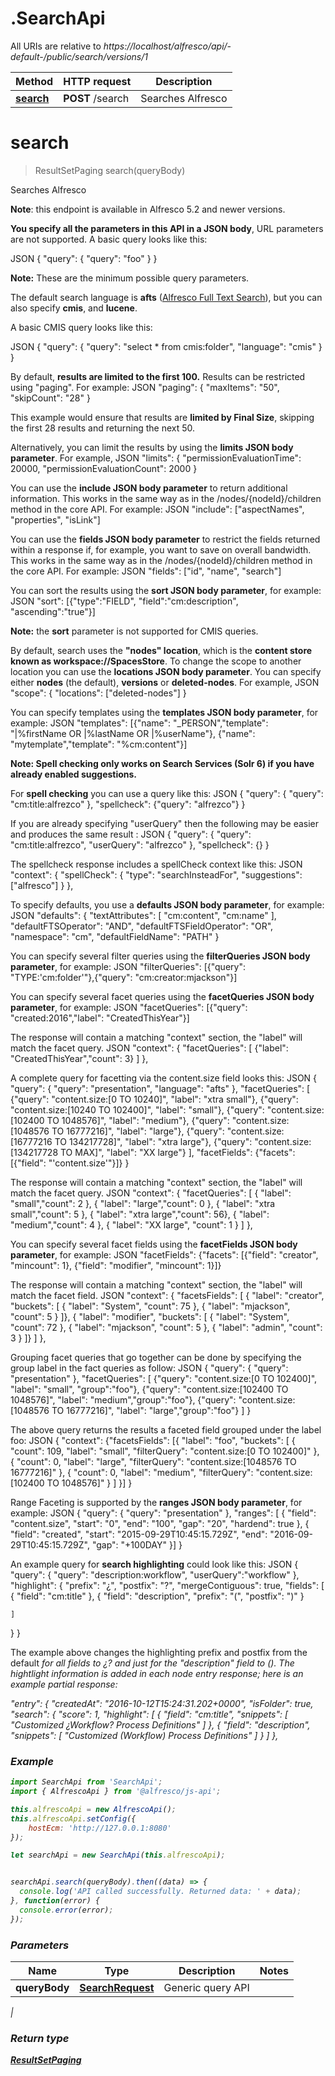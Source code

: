 # .SearchApi

All URIs are relative to *https://localhost/alfresco/api/-default-/public/search/versions/1*

Method | HTTP request | Description
------------- | ------------- | -------------
[**search**](SearchApi.md#search) | **POST** /search | Searches Alfresco


<a name="search"></a>
# **search**
> ResultSetPaging search(queryBody)

Searches Alfresco

**Note**: this endpoint is available in Alfresco 5.2 and newer versions.

**You specify all the parameters in this API in a JSON body**, URL parameters are not supported.
A basic query looks like this:

JSON
{
  \"query\": {
    \"query\": \"foo\"
  }
}


**Note:** These are the minimum possible query parameters.

The default search language is **afts** ([Alfresco Full Text Search](http://docs.alfresco.com/5.1/concepts/rm-searchsyntax-intro.html)), but you can also specify **cmis**, and **lucene**.

A basic CMIS query looks like this:

JSON
{
  \"query\": {
    \"query\": \"select * from cmis:folder\",
    \"language\": \"cmis\"
  }
}


By default, **results are limited to the first 100.**
Results can be restricted using \"paging\". For example:
JSON
\"paging\": {
  \"maxItems\": \"50\",
  \"skipCount\": \"28\"
}

This example would ensure that results are **limited by Final Size**,
skipping the first 28 results and returning the next 50.

Alternatively, you can limit the results by using the **limits JSON body parameter**. For example,
JSON
\"limits\": {
  \"permissionEvaluationTime\": 20000,
  \"permissionEvaluationCount\": 2000
}


You can use the **include JSON body parameter** to return additional information.
This works in the same way as in the /nodes/{nodeId}/children method in the core API. For example:
JSON
\"include\": [\"aspectNames\", \"properties\", \"isLink\"]


You can use the **fields JSON body parameter** to restrict the fields returned within a response if, for example, you want to save on overall bandwidth.
This works in the same way as in the /nodes/{nodeId}/children method in the core API. For example:
JSON
\"fields\": [\"id\", \"name\", \"search\"]


You can sort the results using the **sort JSON body parameter**, for example:
JSON
\"sort\": [{\"type\":\"FIELD\", \"field\":\"cm:description\", \"ascending\":\"true\"}]

**Note:** the **sort** parameter is not supported for CMIS queries.

By default, search uses the **\"nodes\" location**, which is the **content store known as workspace://SpacesStore**.
To change the scope to another location you can use the **locations JSON body parameter**. You can specify either **nodes** (the default), **versions** or **deleted-nodes**.  For example,
JSON
\"scope\": {
    \"locations\": [\"deleted-nodes\"]
}

You can specify templates using the **templates JSON body parameter**, for example:
JSON
\"templates\": [{\"name\": \"_PERSON\",\"template\": \"|%firstName OR |%lastName OR |%userName\"},
              {\"name\": \"mytemplate\",\"template\": \"%cm:content\"}]


**Note: Spell checking only works on Search Services (Solr 6) if you have already enabled suggestions.**

For **spell checking** you can use a query like this:
JSON
{
  \"query\": {
    \"query\": \"cm:title:alfrezco\"
  },
  \"spellcheck\": {\"query\": \"alfrezco\"}
}


If you are already specifying \"userQuery\" then the following may be easier
and produces the same result :
JSON
{
  \"query\": {
    \"query\": \"cm:title:alfrezco\",
    \"userQuery\": \"alfrezco\"
  },
  \"spellcheck\": {}
}


The spellcheck response includes a spellCheck context like this:
JSON
\"context\": {
  \"spellCheck\": {
    \"type\": \"searchInsteadFor\",
    \"suggestions\": [\"alfresco\"]
  }
},


To specify defaults, you  use a **defaults JSON body parameter**, for example:
JSON
\"defaults\": {
  \"textAttributes\": [
    \"cm:content\", \"cm:name\"
  ],
  \"defaultFTSOperator\": \"AND\",
  \"defaultFTSFieldOperator\": \"OR\",
  \"namespace\": \"cm\",
  \"defaultFieldName\": \"PATH\"
}


You can specify several filter queries using the **filterQueries JSON body parameter**, for example:
JSON
\"filterQueries\": [{\"query\": \"TYPE:'cm:folder'\"},{\"query\": \"cm:creator:mjackson\"}]


You can specify several facet queries using the **facetQueries JSON body parameter**, for example:
JSON
\"facetQueries\": [{\"query\": \"created:2016\",\"label\": \"CreatedThisYear\"}]

The response will contain a matching \"context\" section, the \"label\" will match the facet query.
JSON
\"context\": {
  \"facetQueries\": [
    {\"label\": \"CreatedThisYear\",\"count\": 3}
  ]
},


A complete query for facetting via the content.size field looks this:
JSON
{
  \"query\": {
    \"query\": \"presentation\",
    \"language\": \"afts\"
  },
    \"facetQueries\": [
        {\"query\": \"content.size:[0 TO 10240]\", \"label\": \"xtra small\"},
        {\"query\": \"content.size:[10240 TO 102400]\", \"label\": \"small\"},
        {\"query\": \"content.size:[102400 TO 1048576]\", \"label\": \"medium\"},
        {\"query\": \"content.size:[1048576 TO 16777216]\", \"label\": \"large\"},
        {\"query\": \"content.size:[16777216 TO 134217728]\", \"label\": \"xtra large\"},
        {\"query\": \"content.size:[134217728 TO MAX]\", \"label\": \"XX large\"}
  ],
    \"facetFields\": {\"facets\": [{\"field\": \"'content.size'\"}]}
}


The response will contain a matching \"context\" section, the \"label\" will match the facet query.
JSON
\"context\": {
  \"facetQueries\": [
    { \"label\": \"small\",\"count\": 2 },
    { \"label\": \"large\",\"count\": 0 },
    { \"label\": \"xtra small\",\"count\": 5 },
    { \"label\": \"xtra large\",\"count\": 56},
    { \"label\": \"medium\",\"count\": 4 },
    { \"label\": \"XX large\", \"count\": 1 }
  ]
},


You can specify several facet fields using the **facetFields JSON body parameter**, for example:
JSON
\"facetFields\": {\"facets\": [{\"field\": \"creator\", \"mincount\": 1}, {\"field\": \"modifier\", \"mincount\": 1}]}

The response will contain a matching \"context\" section, the \"label\" will match the facet field.
JSON
\"context\": {
   \"facetsFields\": [
     {  \"label\": \"creator\",
        \"buckets\": [
          { \"label\": \"System\", \"count\": 75 },
          { \"label\": \"mjackson\", \"count\": 5 }
        ]},
     {  \"label\": \"modifier\",
        \"buckets\": [
          { \"label\": \"System\", \"count\": 72 },
          { \"label\": \"mjackson\", \"count\": 5 },
          { \"label\": \"admin\", \"count\": 3 }
        ]}
   ]
},


Grouping facet queries that go together can be done by specifying the group label in the fact queries as follow:
JSON
    {
        \"query\": {
            \"query\": \"presentation\"
        },
        \"facetQueries\": [
            {\"query\": \"content.size:[0 TO 102400]\", \"label\": \"small\", \"group\":\"foo\"},
            {\"query\": \"content.size:[102400 TO 1048576]\", \"label\": \"medium\",\"group\":\"foo\"},
            {\"query\": \"content.size:[1048576 TO 16777216]\", \"label\": \"large\",\"group\":\"foo\"}
        ]
    }

The above query returns the results a faceted field grouped under the label foo:
JSON
{
    \"context\": {\"facetsFields\": [{
        \"label\": \"foo\",
        \"buckets\": [
            {
                \"count\": 109,
                \"label\": \"small\",
                \"filterQuery\": \"content.size:[0 TO 102400]\"
            },
            {
                \"count\": 0,
                \"label\": \"large\",
                \"filterQuery\": \"content.size:[1048576 TO 16777216]\"
            },
            {
                \"count\": 0,
                \"label\": \"medium\",
                \"filterQuery\": \"content.size:[102400 TO 1048576]\"
            }
        ]
    }]
}

Range Faceting is supported by the **ranges JSON body parameter**, for example:
JSON
    {
        \"query\": {
            \"query\": \"presentation\"
        },
        \"ranges\": [
        {
            \"field\": \"content.size\",
             \"start\": \"0\",
             \"end\": \"100\",
             \"gap\": \"20\",
             \"hardend\": true
        },
        {
            \"field\": \"created\",
            \"start\": \"2015-09-29T10:45:15.729Z\",
            \"end\": \"2016-09-29T10:45:15.729Z\",
            \"gap\": \"+100DAY\"
        }]
    }

An example query for **search highlighting** could look like this:
JSON
{
  \"query\": {
    \"query\": \"description:workflow\",
    \"userQuery\":\"workflow\"
  },
  \"highlight\": {
    \"prefix\": \"¿\",
    \"postfix\": \"?\",
    \"mergeContiguous\": true,
    \"fields\": [
      {
        \"field\": \"cm:title\"
      },
      {
        \"field\": \"description\",
        \"prefix\": \"(\",
        \"postfix\": \")\"
      }

    ]
  }
}

The example above changes the highlighting prefix and postfix from the
 default <em> for all fields to ¿? and just for the \"description\" field to ().
 The hightlight information is added in each node entry response; here is
 an example partial response:

\"entry\": {
        \"createdAt\": \"2016-10-12T15:24:31.202+0000\",
        \"isFolder\": true,
        \"search\": {
          \"score\": 1,
          \"highlight\": [
            {
              \"field\": \"cm:title\",
              \"snippets\": [
                \"Customized ¿Workflow? Process Definitions\"
              ]
            },
            {
              \"field\": \"description\",
              \"snippets\": [
                \"Customized (Workflow) Process Definitions\"
              ]
            }
          ]
      },



### Example
```javascript
import SearchApi from 'SearchApi';
import { AlfrescoApi } from '@alfresco/js-api';

this.alfrescoApi = new AlfrescoApi();
this.alfrescoApi.setConfig({
    hostEcm: 'http://127.0.0.1:8080'
});

let searchApi = new SearchApi(this.alfrescoApi);


searchApi.search(queryBody).then((data) => {
  console.log('API called successfully. Returned data: ' + data);
}, function(error) {
  console.error(error);
});

```

### Parameters

Name | Type | Description  | Notes
------------- | ------------- | ------------- | -------------
 **queryBody** | [**SearchRequest**](SearchRequest.md)| Generic query API
 | 

### Return type

[**ResultSetPaging**](ResultSetPaging.md)

